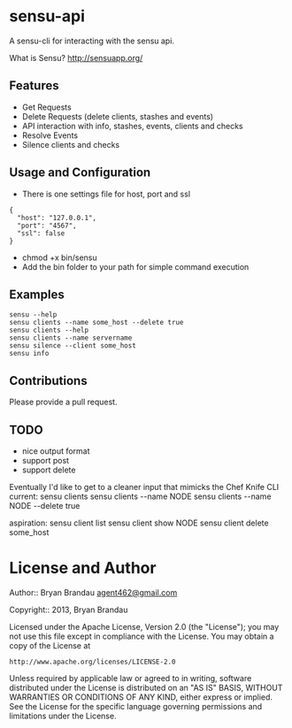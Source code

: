 sensu-api
=========
A sensu-cli for interacting with the sensu api.

What is Sensu? http://sensuapp.org/

Features
--------
* Get Requests
* Delete Requests (delete clients, stashes and events)
* API interaction with info, stashes, events, clients and checks
* Resolve Events
* Silence clients and checks


Usage and Configuration
-----------------------
* There is one settings file for host, port and ssl

````
{
  "host": "127.0.0.1",
  "port": "4567",
  "ssl": false
}

````

* chmod +x bin/sensu
* Add the bin folder to your path for simple command execution

Examples
-----------
````
sensu --help
sensu clients --name some_host --delete true
sensu clients --help
sensu clients --name servername
sensu silence --client some_host
sensu info
````
Contributions
-------------
Please provide a pull request.

TODO
----
* nice output format
* support post
* support delete

Eventually I'd like to get to a cleaner input that mimicks the Chef Knife CLI
current:
sensu clients
sensu clients --name NODE
sensu clients --name NODE --delete true

aspiration:
sensu client list
sensu client show NODE
sensu client delete some_host

License and Author
==================

Author:: Bryan Brandau <agent462@gmail.com>

Copyright:: 2013, Bryan Brandau

Licensed under the Apache License, Version 2.0 (the "License");
you may not use this file except in compliance with the License.
You may obtain a copy of the License at

    http://www.apache.org/licenses/LICENSE-2.0

Unless required by applicable law or agreed to in writing, software
distributed under the License is distributed on an "AS IS" BASIS,
WITHOUT WARRANTIES OR CONDITIONS OF ANY KIND, either express or implied.
See the License for the specific language governing permissions and
limitations under the License.
